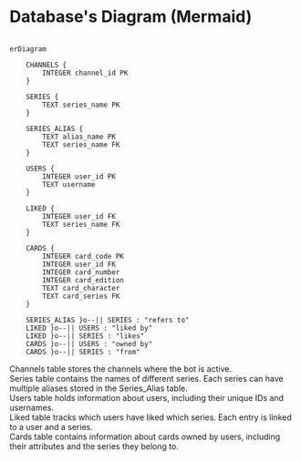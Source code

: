 # Database's Diagram (Mermaid)

```mermaid

erDiagram

    CHANNELS {
        INTEGER channel_id PK
    }

    SERIES {
        TEXT series_name PK
    }

    SERIES_ALIAS {
        TEXT alias_name PK
        TEXT series_name FK
    }

    USERS {
        INTEGER user_id PK
        TEXT username
    }

    LIKED {
        INTEGER user_id FK
        TEXT series_name FK
    }

    CARDS {
        INTEGER card_code PK
        INTEGER user_id FK
        INTEGER card_number
        INTEGER card_edition
        TEXT card_character
        TEXT card_series FK
    }

    SERIES_ALIAS }o--|| SERIES : "refers to"
    LIKED }o--|| USERS : "liked by"
    LIKED }o--|| SERIES : "likes"
    CARDS }o--|| USERS : "owned by"
    CARDS }o--|| SERIES : "from"
```

Channels table stores the channels where the bot is active.    
Series table contains the names of different series. Each series can have multiple aliases stored in the Series_Alias table.  
Users table holds information about users, including their unique IDs and usernames.  
Liked table tracks which users have liked which series. Each entry is linked to a user and a series.  
Cards table contains information about cards owned by users, including their attributes and the series they belong to.